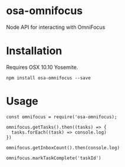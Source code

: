 # osa-omnifocus
Node API for interacting with OmniFocus

# Installation
Requires OSX 10.10 Yosemite.

```
npm install osa-omnifocus --save
```

# Usage
```
const omnifocus = require('osa-omnifocus);

omnifocus.getTasks().then((tasks) => {
  tasks.forEach((task) => console.log)
})

omnifocus.getInboxCount().then(console.log)

omnifocus.markTaskComplete('taskId')
```